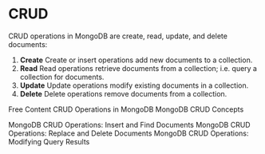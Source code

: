 # CRUD

CRUD operations in MongoDB are create, read, update, and delete documents:
1. <b>Create</b> Create or insert operations add new documents to a collection.
2. <b>Read</b> Read operations retrieve documents from a collection; i.e. query a collection for documents.
3. <b>Update</b> Update operations modify existing documents in a collection.
4. <b>Delete</b> Delete operations remove documents from a collection.

<ResourceGroupTitle>Free Content</ResourceGroupTitle>
<BadgeLink badgeText='Read' colorScheme="yellow" href='https://www.mongodb.com/docs/manual/crud/'>CRUD Operations in MongoDB</BadgeLink>
<BadgeLink badgeText='Read' colorScheme="yellow" href='https://www.mongodb.com/docs/manual/core/crud/'>MongoDB CRUD Concepts</BadgeLink>





<BadgeLink badgeText='Watch' href='https://learn.mongodb.com/courses/mongodb-crud-operations-insert-and-find-documents'>MongoDB CRUD Operations: Insert and Find Documents</BadgeLink>
<BadgeLink badgeText='Watch' href='https://learn.mongodb.com/courses/mongodb-crud-operations-replace-and-delete-documents'>MongoDB CRUD Operations: Replace and Delete Documents</BadgeLink>
<BadgeLink badgeText='Watch' href='https://learn.mongodb.com/courses/mongodb-crud-operations-modifying-query-results'>MongoDB CRUD Operations: Modifying Query Results</BadgeLink>







